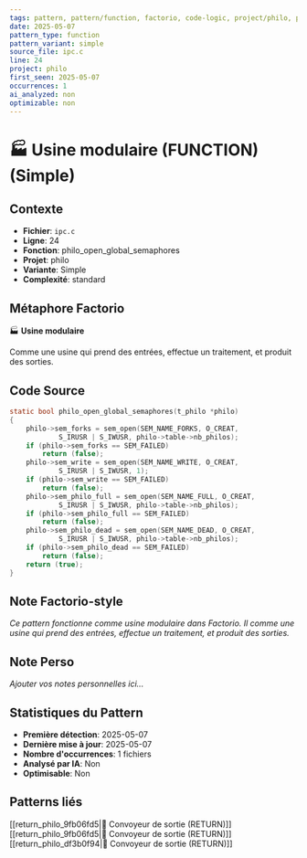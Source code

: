 ```yaml
---
tags: pattern, pattern/function, factorio, code-logic, project/philo, pattern/variant/simple
date: 2025-05-07
pattern_type: function
pattern_variant: simple
source_file: ipc.c
line: 24
project: philo
first_seen: 2025-05-07
occurrences: 1
ai_analyzed: non
optimizable: non
---
```


# 🏭 Usine modulaire (FUNCTION) (Simple)

## Contexte
- **Fichier**: `ipc.c`
- **Ligne**: 24
- **Fonction**: philo_open_global_semaphores
- **Projet**: philo
- **Variante**: Simple
- **Complexité**: standard

## Métaphore Factorio
🏭 **Usine modulaire**

Comme une usine qui prend des entrées, effectue un traitement, et produit des sorties.

## Code Source
```c
static bool	philo_open_global_semaphores(t_philo *philo)
{
	philo->sem_forks = sem_open(SEM_NAME_FORKS, O_CREAT,
			S_IRUSR | S_IWUSR, philo->table->nb_philos);
	if (philo->sem_forks == SEM_FAILED)
		return (false);
	philo->sem_write = sem_open(SEM_NAME_WRITE, O_CREAT,
			S_IRUSR | S_IWUSR, 1);
	if (philo->sem_write == SEM_FAILED)
		return (false);
	philo->sem_philo_full = sem_open(SEM_NAME_FULL, O_CREAT,
			S_IRUSR | S_IWUSR, philo->table->nb_philos);
	if (philo->sem_philo_full == SEM_FAILED)
		return (false);
	philo->sem_philo_dead = sem_open(SEM_NAME_DEAD, O_CREAT,
			S_IRUSR | S_IWUSR, philo->table->nb_philos);
	if (philo->sem_philo_dead == SEM_FAILED)
		return (false);
	return (true);
}
```

## Note Factorio-style
*Ce pattern fonctionne comme usine modulaire dans Factorio. Il comme une usine qui prend des entrées, effectue un traitement, et produit des sorties.*

## Note Perso
*Ajouter vos notes personnelles ici...*

## Statistiques du Pattern
- **Première détection**: 2025-05-07
- **Dernière mise à jour**: 2025-05-07
- **Nombre d'occurrences**: 1 fichiers
- **Analysé par IA**: Non
- **Optimisable**: Non

## Patterns liés
[[return_philo_9fb06fd5|🚚 Convoyeur de sortie (RETURN)]]
[[return_philo_9fb06fd5|🚚 Convoyeur de sortie (RETURN)]]
[[return_philo_df3b0f94|🚚 Convoyeur de sortie (RETURN)]]
